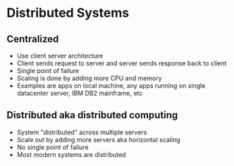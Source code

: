 # Distributed Systems

## Centralized

- Use client server architecture
- Client sends request to server and server sends response back to client
- Single point of failure
- Scaling is done by adding more CPU and memory
- Examples are apps on local machine, any apps running on single datacenter server, IBM DB2 mainframe, etc


## Distributed aka distributed computing

- System "distributed" across multiple servers
- Scale out by adding more servers aka horizontal scaling
- No single point of failure
- Most modern systems are distributed 
